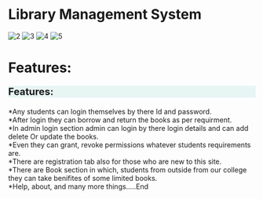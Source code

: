 # Library Management System

![2](https://user-images.githubusercontent.com/106417521/180913109-c03131c2-a91c-4cbd-85f2-ea092e0d4948.png)
![3](https://user-images.githubusercontent.com/106417521/180913129-13f2d6b3-27ce-43d2-9ac1-5ccc9cd91341.png)
![4](https://user-images.githubusercontent.com/106417521/180913140-b411fb62-03a5-4061-a8d9-bfd8c99c5272.png)
![5](https://user-images.githubusercontent.com/106417521/180913161-c8f497a5-5748-48f3-bfac-4d3f4018f601.png)

# Features:

<p style="font-size: 20px; background-color: rgb(231, 245, 243);"> <strong> Features: </strong><br>
                       
  *Any students can login themselves by there Id and password. <br>
  *After login they can borrow and return the books as per requirment. <br>
  *In admin login section admin can login by there login details and can add delete Or update the books. <br>
  *Even they can grant, revoke permissions whatever students requirements are. <br>
  *There are registration tab also for those who are new to this site. <br>
  *There are Book section in which, students from outside from our college they can take benifites of some limited books. <br>
  *Help, about, and many more things.....End</p>
